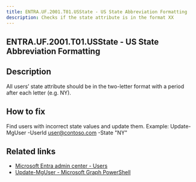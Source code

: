 ```yaml
---
title: ENTRA.UF.2001.T01.USState - US State Abbreviation Formatting
description: Checks if the state attribute is in the format XX
---
```

## ENTRA.UF.2001.T01.USState - US State Abbreviation Formatting

## Description

All users’ state attribute should be in the two-letter format with a period after each letter (e.g. NY).

## How to fix

Find users with incorrect state values and update them. Example:
Update-MgUser -UserId user@contoso.com -State "NY"

## Related links

- [Microsoft Entra admin center - Users](https://entra.microsoft.com/#view/Microsoft_AAD_UsersAndTenants/UserManagementMenuBlade/~/AllUsers/menuId/)
- [Update-MgUser - Microsoft Graph PowerShell](https://learn.microsoft.com/en-us/powershell/module/microsoft.graph.users/update-mguser)
